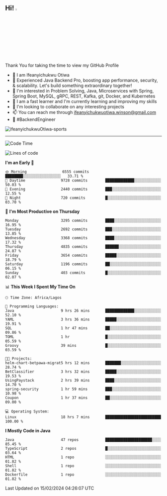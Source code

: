 <!-- BLOG-POST-LIST:START --><!-- BLOG-POST-LIST:END -->

## Hi! <img src="https://media.giphy.com/media/hvRJCLFzcasrR4ia7z/giphy.gif" width="4%"> 

Thank You for taking the time to view my GitHub Profile

- 👋 I am Ifeanyichukwu Otiwa
- 🚀 Experienced Java Backend Pro, boosting app performance, security, & scalability. Let's build something extraordinary together!
- 👀 I'm interested in Problem Solving, Java, Microservices with Spring, Spring Boot, MySQL, gRPC, REST, Kafka, git, Docker, and Kubernetes
- 🌱 I am a fast learner and I'm currently learning and improving my skills
- 💞️ I'm looking to collaborate on any interesting projects
- 📫 You can reach me through ifeanyichukwuotiwa.winson@gmail.com
- 🚀 #BackendEngineer

<p align="left" marginTop="10px"> <img src="https://komarev.com/ghpvc/?username=ifeanyichukwuOtiwa-sports&label=Profile%20views&color=0e75b6&style=for-the-badge" alt="ifeanyichukwuOtiwa-sports" /> </p>

***

<!--START_SECTION:waka-->
![Code Time](http://img.shields.io/badge/Code%20Time-2%2C241%20hrs%2053%20mins-blue)

![Lines of code](https://img.shields.io/badge/From%20Hello%20World%20I%27ve%20Written-5.4%20million%20lines%20of%20code-blue)

**I'm an Early 🐤** 

```text
🌞 Morning                6555 commits        ████████░░░░░░░░░░░░░░░░░   33.71 % 
🌆 Daytime                9728 commits        █████████████░░░░░░░░░░░░   50.03 % 
🌃 Evening                2440 commits        ███░░░░░░░░░░░░░░░░░░░░░░   12.55 % 
🌙 Night                  720 commits         █░░░░░░░░░░░░░░░░░░░░░░░░   03.70 % 
```
📅 **I'm Most Productive on Thursday** 

```text
Monday                   3295 commits        ████░░░░░░░░░░░░░░░░░░░░░   16.95 % 
Tuesday                  2692 commits        ███░░░░░░░░░░░░░░░░░░░░░░   13.85 % 
Wednesday                3368 commits        ████░░░░░░░░░░░░░░░░░░░░░   17.32 % 
Thursday                 4835 commits        ██████░░░░░░░░░░░░░░░░░░░   24.87 % 
Friday                   3654 commits        █████░░░░░░░░░░░░░░░░░░░░   18.79 % 
Saturday                 1196 commits        ██░░░░░░░░░░░░░░░░░░░░░░░   06.15 % 
Sunday                   403 commits         █░░░░░░░░░░░░░░░░░░░░░░░░   02.07 % 
```


📊 **This Week I Spent My Time On** 

```text
🕑︎ Time Zone: Africa/Lagos

💬 Programming Languages: 
Java                     9 hrs 26 mins       █████████████░░░░░░░░░░░░   52.10 % 
YAML                     3 hrs 36 mins       █████░░░░░░░░░░░░░░░░░░░░   19.91 % 
SQL                      1 hr 47 mins        ██░░░░░░░░░░░░░░░░░░░░░░░   09.86 % 
TOML                     1 hr                █░░░░░░░░░░░░░░░░░░░░░░░░   05.59 % 
Groovy                   39 mins             █░░░░░░░░░░░░░░░░░░░░░░░░   03.59 % 

🐱‍💻 Projects: 
helm-chart-betpawa-migrat5 hrs 12 mins       ███████░░░░░░░░░░░░░░░░░░   28.74 % 
BetClassifier            3 hrs 32 mins       █████░░░░░░░░░░░░░░░░░░░░   19.53 % 
UsingPaystack            2 hrs 39 mins       ████░░░░░░░░░░░░░░░░░░░░░   14.70 % 
spring-security          1 hr 59 mins        ███░░░░░░░░░░░░░░░░░░░░░░   10.98 % 
Coupon                   1 hr 37 mins        ██░░░░░░░░░░░░░░░░░░░░░░░   09.00 % 

💻 Operating System: 
Linux                    18 hrs 7 mins       █████████████████████████   100.00 % 
```

**I Mostly Code in Java** 

```text
Java                     47 repos            █████████████████████░░░░   85.45 % 
TypeScript               2 repos             █░░░░░░░░░░░░░░░░░░░░░░░░   03.64 % 
HTML                     1 repo              ░░░░░░░░░░░░░░░░░░░░░░░░░   01.82 % 
Shell                    1 repo              ░░░░░░░░░░░░░░░░░░░░░░░░░   01.82 % 
Dockerfile               1 repo              ░░░░░░░░░░░░░░░░░░░░░░░░░   01.82 % 
```




 Last Updated on 15/02/2024 04:26:07 UTC
<!--END_SECTION:waka-->

<!--
<p align="center">
![trophy](https://github-profile-trophy.vercel.app/?username=ifeanyichukwuOtiwa-sports&theme=onedark) (https://github.com/ryo-ma/github-profile-trophy)
</p>
-->

<!---
ifeanyi-otiwa/ifeanyi-otiwa is a ✨ special ✨ repository because its `README.md` (this file) appears on your GitHub profile.
You can click the Preview link to take a look at your changes.
--->
